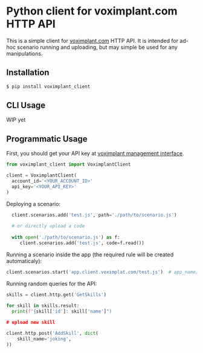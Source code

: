 # Python client for voximplant.com HTTP API

This is a simple client for [voximplant.com](https://voximplant.com) HTTP API. It is intended for ad-hoc scenario running and uploading, but may simple be used for any manipulations.

## Installation

```sh
$ pip install voximplant_client
```

## CLI Usage

WIP yet

## Programmatic Usage

First, you should get your API key at [voximplant management interface](https://manage.voximplant.com/#apiaccess).

```python
from voximplant_client import VoximplantClient

client = VoximplantClient(
  account_id='<YOUR_ACCOUNT_ID>'
  api_key='<YOUR_API_KEY>'
)
```


Deploying a scenario:

```python
  client.scenarios.add('test.js', path='./path/to/scenario.js')
  
  # or directly upload a code
  
  with open('./path/to/scenario.js') as f:
     client.scenarios.add('test.js', code=f.read())
```


Running a scenario inside the app (the required rule will be created automaticaly):

```python
client.scenarios.start('app.client.voximplat.com/test.js')  # app_name/scenario_name
```

Running random queries for the API:

```python
skills = client.http.get('GetSkills')

for skill in skills.result:
  print(f"{skill['id']: skill['name']")
  
# upload new skill

client.http.post('AddSkill', dict(
	skill_name='joking',
))
```